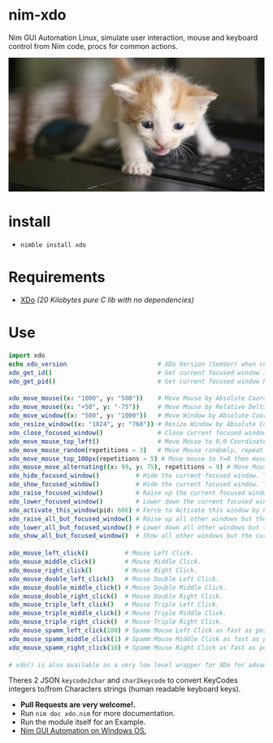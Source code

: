 # nim-xdo

Nim GUI Automation Linux, simulate user interaction, mouse and keyboard control from Nim code, procs for common actions.

![Keyboard](https://raw.githubusercontent.com/juancarlospaco/nim-xdo/master/keyboard_kitten.jpg "Keyboard typing simulation for everyone")


# install

- `nimble install xdo`


# Requirements

- [XDo](https://github.com/baskerville/xdo#xdo1) *(20 Kilobytes pure C lib with no dependencies)*


# Use

```nim
import xdo
echo xdo_version                         # XDo Version (SemVer) when compiled.
xdo_get_id()                             # Get current focused window ID.
xdo_get_pid()                            # Get current focused window PID.

xdo_move_mouse((x: "1000", y: "500"))    # Move Mouse by Absolute Coordinates.
xdo_move_mouse((x: "+50", y: "-75"))     # Move Mouse by Relative Delta.
xdo_move_window((x: "500", y: "1000"))   # Move Window by Absolute Coordinates.
xdo_resize_window((x: "1024", y: "768")) # Resize Window by Absolute Coordinates.
xdo_close_focused_window()               # Close current focused window.
xdo_move_mouse_top_left()                # Move Mouse to 0,0 Coordinates.
xdo_move_mouse_random(repetitions = 3)   # Move Mouse randomly, repeat 3 times.
xdo_move_mouse_top_100px(repetitions = 5) # Move mouse to Y=0 then move on jumps of 100px.
xdo_mouse_move_alternating((x: 99, y: 75), repetitions = 9) # Move Mouse on ZigZag, repeat 9 times.
xdo_hide_focused_window()          # Hide the current focused window. This is NOT Minimize.
xdo_show_focused_window()          # Hide the current focused window. This is NOT Maximize.
xdo_raise_focused_window()         # Raise up the current focused window.
xdo_lower_focused_window()         # Lower down the current focused window.
xdo_activate_this_window(pid: 666) # Force to Activate this window by PID.
xdo_raise_all_but_focused_window() # Raise up all other windows but the current focused window.
xdo_lower_all_but_focused_window() # Lower down all other windows but the current focused window.
xdo_show_all_but_focused_window()  # Show all other windows but the current focused window.

xdo_mouse_left_click()          # Mouse Left Click.
xdo_mouse_middle_click()        # Mouse Middle Click.
xdo_mouse_right_click()         # Mouse Right Click.
xdo_mouse_double_left_click()   # Mouse Double Left Click.
xdo_mouse_double_middle_click() # Mouse Double Middle Click.
xdo_mouse_double_right_click()  # Mouse Double Right Click.
xdo_mouse_triple_left_click()   # Mouse Triple Left Click.
xdo_mouse_triple_middle_click() # Mouse Triple Middle Click.
xdo_mouse_triple_right_click()  # Mouse Triple Right Click.
xdo_mouse_spamm_left_click(100) # Spamm Mouse Left Click as fast as possible.
xdo_mouse_spamm_middle_click(1) # Spamm Mouse Middle Click as fast as possible.
xdo_mouse_spamm_right_click(10) # Spamm Mouse Right Click as fast as possible.

# xdo() is also available as a very low level wrapper for XDo for advanced developers.
```

Theres 2 JSON `keycode2char` and `char2keycode` to convert KeyCodes integers to/from Characters strings (human readable keyboard keys).

- **Pull Requests are very welcome!.**
- Run `nim doc xdo.nim` for more documentation.
- Run the module itself for an Example.
- [Nim GUI Automation on Windows OS.](https://nimble.directory/pkg/autome)
